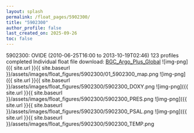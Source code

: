 ```yaml
---
layout: splash
permalink: /float_pages/5902300/
title: "5902300"
author_profile: false
last_created_on: 2025-09-26
toc: false
---
```

 
5902300: OVIDE (2010-06-25T16:00 to 2013-10-19T02:46)
123 profiles completed
Individual float file download: [BGC_Argo_Plus_Global](https://ftp.soest.hawaii.edu/bgc_argo_plus/Individual_Floats/outliers_removed/5902300_Sprof_processed.nc)
![img-png]({{ site.url }}{{ site.baseurl }}/assets/images/float_figures/5902300/01_5902300_map.png
![img-png]({{ site.url }}{{ site.baseurl }}/assets/images/float_figures/5902300/5902300_DOXY.png
![img-png]({{ site.url }}{{ site.baseurl }}/assets/images/float_figures/5902300/5902300_PRES.png
![img-png]({{ site.url }}{{ site.baseurl }}/assets/images/float_figures/5902300/5902300_PSAL.png
![img-png]({{ site.url }}{{ site.baseurl }}/assets/images/float_figures/5902300/5902300_TEMP.png
